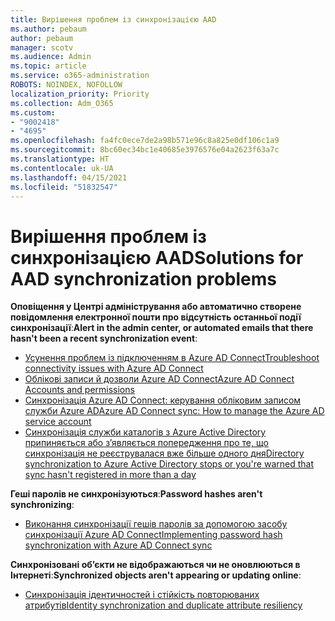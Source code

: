 ```yaml
---
title: Вирішення проблем із синхронізацією AAD
ms.author: pebaum
author: pebaum
manager: scotv
ms.audience: Admin
ms.topic: article
ms.service: o365-administration
ROBOTS: NOINDEX, NOFOLLOW
localization_priority: Priority
ms.collection: Adm_O365
ms.custom:
- "9002418"
- "4695"
ms.openlocfilehash: fa4fc0ece7de2a98b571e96c8a825e0df106c1a9
ms.sourcegitcommit: 8bc60ec34bc1e40685e3976576e04a2623f63a7c
ms.translationtype: HT
ms.contentlocale: uk-UA
ms.lasthandoff: 04/15/2021
ms.locfileid: "51832547"
---
```

# <a name="solutions-for-aad-synchronization-problems"></a><span data-ttu-id="ce7cf-102">Вирішення проблем із синхронізацією AAD</span><span class="sxs-lookup"><span data-stu-id="ce7cf-102">Solutions for AAD synchronization problems</span></span>

<span data-ttu-id="ce7cf-103">**Оповіщення у Центрі адміністрування або автоматично створене повідомлення електронної пошти про відсутність останньої події синхронізації**:</span><span class="sxs-lookup"><span data-stu-id="ce7cf-103">**Alert in the admin center, or automated emails that there hasn't been a recent synchronization event**:</span></span>

- [<span data-ttu-id="ce7cf-104">Усунення проблем із підключенням в Azure AD Connect</span><span class="sxs-lookup"><span data-stu-id="ce7cf-104">Troubleshoot connectivity issues with Azure AD Connect</span></span>](https://docs.microsoft.com/azure/active-directory/hybrid/tshoot-connect-connectivity)
- [<span data-ttu-id="ce7cf-105">Облікові записи й дозволи Azure AD Connect</span><span class="sxs-lookup"><span data-stu-id="ce7cf-105">Azure AD Connect Accounts and permissions</span></span>](https://go.microsoft.com/fwlink/p/?LinkId=820598)
- [<span data-ttu-id="ce7cf-106">Синхронізація Azure AD Connect: керування обліковим записом служби Azure AD</span><span class="sxs-lookup"><span data-stu-id="ce7cf-106">Azure AD Connect sync: How to manage the Azure AD service account</span></span>](https://docs.microsoft.com/azure/active-directory/hybrid/how-to-connect-azureadaccount)
- [<span data-ttu-id="ce7cf-107">Синхронізація служби каталогів з Azure Active Directory припиняється або з’являється попередження про те, що синхронізація не реєструвалася вже більше одного дня</span><span class="sxs-lookup"><span data-stu-id="ce7cf-107">Directory synchronization to Azure Active Directory stops or you're warned that sync hasn't registered in more than a day</span></span>](https://support.microsoft.com/help/2882421/directory-synchronization-to-azure-active-directory-stops-or-you-re-warned-that-sync-hasn-t-registered-in-more-than-a-day)
 
<span data-ttu-id="ce7cf-108">**Геші паролів не синхронізуються**:</span><span class="sxs-lookup"><span data-stu-id="ce7cf-108">**Password hashes aren't synchronizing**:</span></span>

- [<span data-ttu-id="ce7cf-109">Виконання синхронізації гешів паролів за допомогою засобу синхронізації Azure AD Connect</span><span class="sxs-lookup"><span data-stu-id="ce7cf-109">Implementing password hash synchronization with Azure AD Connect sync</span></span>](https://docs.microsoft.com/azure/active-directory/hybrid/how-to-connect-password-hash-synchronization)

<span data-ttu-id="ce7cf-110">**Синхронізовані об’єкти не відображаються чи не оновлюються в Інтернеті**:</span><span class="sxs-lookup"><span data-stu-id="ce7cf-110">**Synchronized objects aren't appearing or updating online**:</span></span>

- [<span data-ttu-id="ce7cf-111">Синхронізація ідентичностей і стійкість повторюваних атрибутів</span><span class="sxs-lookup"><span data-stu-id="ce7cf-111">Identity synchronization and duplicate attribute resiliency</span></span>](https://docs.microsoft.com/azure/active-directory/hybrid/how-to-connect-syncservice-duplicate-attribute-resiliency)
